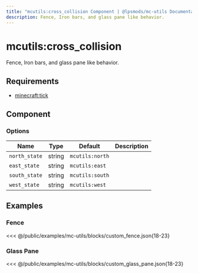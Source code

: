 ```yaml
---
title: "mcutils:cross_collision Component | @lpsmods/mc-utils Documentation"
description: Fence, Iron bars, and glass pane like behavior.
---
```


# mcutils:cross_collision

Fence, Iron bars, and glass pane like behavior.

## Requirements

- [minecraft:tick](https://learn.microsoft.com/en-us/minecraft/creator/reference/content/blockreference/examples/blockcomponents/minecraftblock_tick)

## Component

### Options

| Name          | Type   | Default         | Description |
| ------------- | ------ | --------------- | ----------- |
| `north_state` | string | `mcutils:north` |             |
| `east_state`  | string | `mcutils:east`  |             |
| `south_state` | string | `mcutils:south` |             |
| `west_state`  | string | `mcutils:west`  |             |

## Examples

### Fence

<<< @/public/examples/mc-utils/blocks/custom_fence.json{18-23}

### Glass Pane

<<< @/public/examples/mc-utils/blocks/custom_glass_pane.json{18-23}
